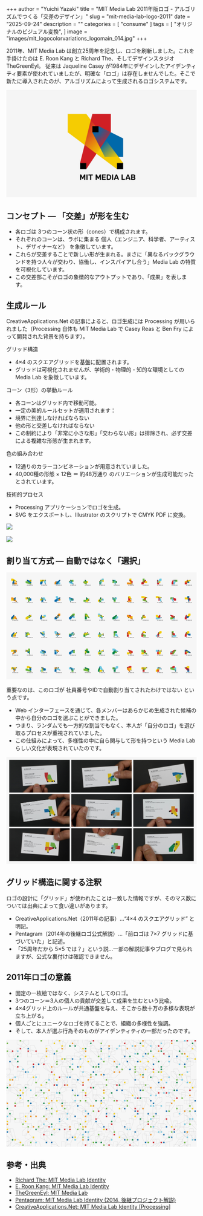 +++
author = "Yuichi Yazaki"
title = "MIT Media Lab 2011年版ロゴ - アルゴリズムでつくる「交差のデザイン」"
slug = "mit-media-lab-logo-2011"
date = "2025-09-24"
description = ""
categories = [
    "consume"
]
tags = [
    "オリジナルのビジュアル変換",
]
image = "images/mit_logocolorvariations_logomain_014.jpg"
+++

2011年、MIT Media Lab は創立25周年を記念し、ロゴを刷新しました。これを手掛けたのは E. Roon Kang と Richard The、そしてデザインスタジオ TheGreenEyl。
従来は Jaqueline Casey が1984年にデザインしたアイデンティティ要素が使われていましたが、明確な「ロゴ」は存在しませんでした。そこで新たに導入されたのが、アルゴリズムによって生成されるロゴシステムです。


<!--more-->

![](images/0000_00-2500x.jpg)

## コンセプト ― 「交差」が形を生む

- 各ロゴは 3つのコーン状の形（cones）で構成されます。
- それぞれのコーンは、ラボに集まる 個人（エンジニア、科学者、アーティスト、デザイナーなど） を象徴しています。
- これらが交差することで新しい形が生まれる。まさに「異なるバックグラウンドを持つ人々が交わり、協働し、インスパイアし合う」Media Lab の特質を可視化しています。
- この交差部こそがロゴの象徴的なアウトプットであり、「成果」を表します。


## 生成ルール

CreativeApplications.Net の記事によると、ロゴ生成には Processing が用いられました（Processing 自体も MIT Media Lab で Casey Reas と Ben Fry によって開発された背景を持ちます）。

グリッド構造

- 4×4 のスクエアグリッドを基盤に配置されます。
- グリッドは可視化されませんが、学術的・物理的・知的な環境としての Media Lab を象徴しています。

コーン（3形）の挙動ルール

- 各コーンはグリッド内で移動可能。
- 一定の美的ルールセットが適用されます：
- 境界に到達しなければならない
- 他の形と交差しなければならない
- この制約により「非常に小さな形」「交わらない形」は排除され、必ず交差による複雑な形態が生まれます。

色の組み合わせ

- 12通りのカラーコンビネーションが用意されていました。
- 40,000種の形態 × 12色 ＝ 約48万通り のバリエーションが生成可能だったとされています。

技術的プロセス

- Processing アプリケーションでロゴを生成。
- SVG をエクスポートし、Illustrator のスクリプトで CMYK PDF に変換。


![](images/Identity_short1.png)

![](images/Identity_short2.png)


## 割り当て方式 ― 自動ではなく「選択」

![](images/0001_02-2500x.jpg)

重要なのは、このロゴが 社員番号やIDで自動割り当てされたわけではない という点です。

- Web インターフェースを通じて、各メンバーはあらかじめ生成された候補の中から自分のロゴを選ぶことができました。
- つまり、ランダムでも一方的な割当でもなく、本人が「自分のロゴ」を選び取るプロセスが重視されていました。
- この仕組みによって、多様性の中に自ら関与して形を持つという Media Lab らしい文化が表現されていたのです。

![](images/0002_03-2500x.jpg)



## グリッド構造に関する注釈

ロゴの設計に「グリッド」が使われたことは一致した情報ですが、そのマス数については出典によって食い違いがあります。

- CreativeApplications.Net（2011年の記事）...“4×4 のスクエアグリッド” と明記。
- Pentagram（2014年の後継ロゴ公式解説）...「前ロゴは 7×7 グリッドに基づいていた」と記述。
- 「25周年だから 5×5 では？」という説...一部の解説記事やブログで見られますが、公式な裏付けは確認できません。



## 2011年ロゴの意義

- 固定の一枚絵ではなく、システムとしてのロゴ。
- 3つのコーン＝3人の個人の貢献が交差して成果を生むという比喩。
- 4×4グリッド上のルールが共通基盤を与え、そこから数十万の多様な表現が立ち上がる。
- 個人ごとにユニークなロゴを持てることで、組織の多様性を強調。
- そして、本人が選ぶ行為そのものがアイデンティティの一部だったのです。

![](images/0003_04-2500x.jpg)


## 参考・出典

- [Richard The: MIT Media Lab Identity](https://richardthe.com/projects/medialab?utm_source=chatgpt.com)
- [E. Roon Kang: MIT Media Lab Identity](https://eroonkang.com/feature/mit-media-lab-identity?utm_source=chatgpt.com)
- [TheGreenEyl: MIT Media Lab](https://www.thegreeneyl.com/MIT-Media-Lab?utm_source=chatgpt.com)
- [Pentagram: MIT Media Lab Identity (2014, 後継プロジェクト解説)](https://www.pentagram.com/work/mit-media-lab?utm_source=chatgpt.com)
- [CreativeApplications.Net: MIT Media Lab Identity [Processing]](https://www.creativeapplications.net/project/mit-media-lab-identity-processing/)
